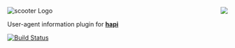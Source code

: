 <a href="https://github.com/spumko"><img src="https://raw.github.com/spumko/spumko/master/images/from.png" align="right" /></a>
![scooter Logo](https://raw.github.com/spumko/scooter/master/images/scooter.png)

User-agent information plugin for [**hapi**](https://github.com/spumko/hapi)

[![Build Status](https://secure.travis-ci.org/spumko/scooter.png)](http://travis-ci.org/spumko/scooter)

